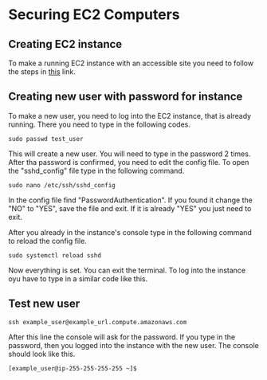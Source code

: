 # Securing EC2 Computers

## Creating EC2 instance

To make a running EC2 instance with an accessible site you need to follow the steps in [this](https://github.com/green-fox-academy/Eszkis/blob/master/Project/Code%20as%20infrastructure.md) link.

## Creating new user with password for instance

To make a new user, you need to log into the EC2 instance, that is already running. There you need to type in the following codes.

```sudo passwd test_user```

This will create a new user. You will need to type in the password 2 times. After tha password is confirmed, you need to edit the config file. To open the "sshd_config" file type in the following command.

```sudo nano /etc/ssh/sshd_config```

In the config file find "PasswordAuthentication". If you found it change the "NO" to "YES", save the file and exit. If it is already "YES" you just need to exit.

After you already in the instance's console type in the following command to reload the config file.

```sudo systemctl reload sshd```

Now everything is set. You can exit the terminal. To log into the instance oyu have to type in a similar code like this.

## Test new user

```ssh example_user@example_url.compute.amazonaws.com```

After this line the console will ask for the password. If you type in the password, then you logged into the instance with the new user. The console should look like this.

```[example_user@ip-255-255-255-255 ~]$```